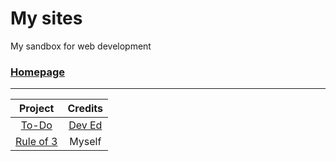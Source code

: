 # My sites

My sandbox for web development
### [Homepage](https://my-sites-theta.vercel.app)

---

| Project | Credits |
| :---: | :---: |
|[To-Do](https://my-sites-theta.vercel.app/to-do/index.html)|[Dev Ed](https://youtu.be/Ttf3CEsEwMQ)|
|[Rule of 3](https://my-sites-theta.vercel.app/rule-of-3/index.html)|Myself|
